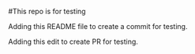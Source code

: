 #This repo is for testing

Adding this README file to create a commit for testing.

Adding this edit to create PR for testing.
